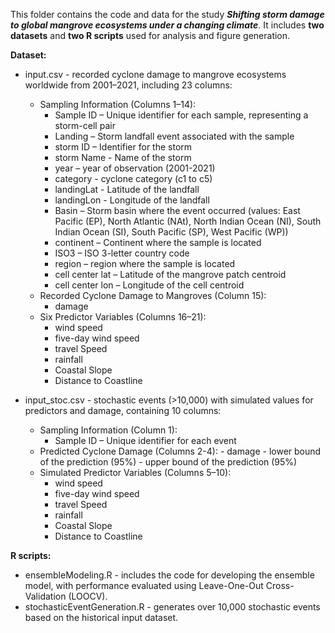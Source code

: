 This folder contains the code and data for the study **_Shifting storm damage to global mangrove ecosystems under a changing climate_**. It includes **two datasets** and **two R scripts** used for analysis and figure generation.

**Dataset:** 
- input.csv - recorded cyclone damage to mangrove ecosystems worldwide from 2001–2021, including 23 columns:
   - Sampling Information (Columns 1–14):
      - Sample ID – Unique identifier for each sample, representing a storm-cell pair
      - Landing – Storm landfall event associated with the sample
      - storm ID – Identifier for the storm
      - storm Name - Name of the storm
      - year – year of observation (2001-2021)
      - category - cyclone category (c1 to c5)
      - landingLat - Latitude of the landfall
      - landingLon - Longitude of the landfall
      - Basin – Storm basin where the event occurred (values: East Pacific (EP), North Atlantic (NAt), North Indian Ocean (NI), South Indian Ocean (SI), South Pacific (SP), West Pacific (WP))
      - continent – Continent where the sample is located
      - ISO3 – ISO 3-letter country code
      - region – region where the sample is located 
      - cell center lat – Latitude of the mangrove patch centroid
      - cell center lon – Longitude of the cell centroid
   - Recorded Cyclone Damage to Mangroves (Column 15):
       - damage
   - Six Predictor Variables (Columns 16–21):
       - wind speed
       - five-day wind speed
       - travel Speed
       - rainfall
       - Coastal Slope
       - Distance to Coastline

- input_stoc.csv - stochastic events (>10,000) with simulated values for predictors and damage, containing 10 columns:
   - Sampling Information (Column 1):
       - Sample ID – Unique identifier for each event
   - Predicted Cyclone Damage (Columns 2-4):
         - damage
         - lower bound of the prediction (95%)
         - upper bound of the prediction (95%)
   - Simulated Predictor Variables (Columns 5–10):
       - wind speed
       - five-day wind speed
       - travel Speed
       - rainfall
       - Coastal Slope
       - Distance to Coastline
    
   
**R scripts:**
- ensembleModeling.R - includes the code for developing the ensemble model, with performance evaluated using Leave-One-Out Cross-Validation (LOOCV).
- stochasticEventGeneration.R - generates over 10,000 stochastic events based on the historical input dataset.





